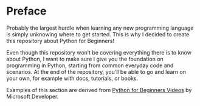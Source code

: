 # Preface

Probably the largest hurdle when learning any new programming language is simply unknowing where to get started. This is why I decided to create this repository about Python for Beginners!

Even though this repository won’t be covering everything there is to know about Python, I want to make sure I give you the foundation on programming in Python, starting from common everyday code and scenarios. At the end of the repository, you’ll be able to go and learn on your own, for example with docs, tutorials, or books.

Examples of this section are derived from <a href="https://www.youtube.com/playlist?list=PLlrxD0HtieHhS8VzuMCfQD4uJ9yne1mE6" target="_blank" rel="noopener noreferrer">Python for Beginners Videos</a> by Microsoft Developer.
